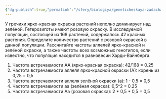 ```yaml
---
{"dg-publish":true,"permalink":"/sfery/biologiya/geneticheskaya-zadacha-2-chasti-na-zakon-hardi-vajnberga/","tags":["Генетика"]}
---
```


У гречихи ярко-красная окраска растений неполно доминирует над зелёной. Гетерозиготы имеют розовую окраску. В исследуемой популяции, состоящей из 168 растений, содержалось 42 красных растения. Определите количество растений с розовой окраской в данной популяции. Рассчитайте частоты аллелей ярко-красной и зелёной окраски, а также частоты всех возможных генотипов, если известно, что популяция находится в равновесии Харди-Вайнберга. 

1. Частота встречаемости АА (ярко-красная окраска): 42/168 = 0.25
2. Частота встречаемости аллеля ярко-красной окраски (А): корень из 0,25 = 0,5
3. Частота встречаемости аллеля зелёной окраски (а): 1 - 0,5 = 0,5
4. Частота встречаемости аа (зелёная окраска): 0,5^2 = 0.25
5. Частота встречаемости Аа (розовая окраска): 2 * 0,5 * 0,5 = 0,5